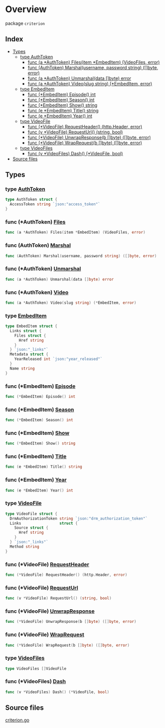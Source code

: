 # Overview

package `criterion`

## Index

- [Types](#types)
  - [type AuthToken](#type-authtoken)
    - [func (a \*AuthToken) Files(item \*EmbedItem) (VideoFiles, error)](#func-authtoken-files)
    - [func (AuthToken) Marshal(username, password string) ([]byte, error)](#func-authtoken-marshal)
    - [func (a \*AuthToken) Unmarshal(data []byte) error](#func-authtoken-unmarshal)
    - [func (a \*AuthToken) Video(slug string) (\*EmbedItem, error)](#func-authtoken-video)
  - [type EmbedItem](#type-embeditem)
    - [func (\*EmbedItem) Episode() int](#func-embeditem-episode)
    - [func (\*EmbedItem) Season() int](#func-embeditem-season)
    - [func (\*EmbedItem) Show() string](#func-embeditem-show)
    - [func (e \*EmbedItem) Title() string](#func-embeditem-title)
    - [func (e \*EmbedItem) Year() int](#func-embeditem-year)
  - [type VideoFile](#type-videofile)
    - [func (\*VideoFile) RequestHeader() (http.Header, error)](#func-videofile-requestheader)
    - [func (v \*VideoFile) RequestUrl() (string, bool)](#func-videofile-requesturl)
    - [func (\*VideoFile) UnwrapResponse(b []byte) ([]byte, error)](#func-videofile-unwrapresponse)
    - [func (\*VideoFile) WrapRequest(b []byte) ([]byte, error)](#func-videofile-wraprequest)
  - [type VideoFiles](#type-videofiles)
    - [func (v \*VideoFiles) Dash() (\*VideoFile, bool)](#func-videofiles-dash)
- [Source files](#source-files)

## Types

### type [AuthToken](./criterion.go#L38)

```go
type AuthToken struct {
  AccessToken string `json:"access_token"`
}
```

### func (\*AuthToken) [Files](./criterion.go#L14)

```go
func (a *AuthToken) Files(item *EmbedItem) (VideoFiles, error)
```

### func (AuthToken) [Marshal](./criterion.go#L46)

```go
func (AuthToken) Marshal(username, password string) ([]byte, error)
```

### func (\*AuthToken) [Unmarshal](./criterion.go#L42)

```go
func (a *AuthToken) Unmarshal(data []byte) error
```

### func (\*AuthToken) [Video](./criterion.go#L60)

```go
func (a *AuthToken) Video(slug string) (*EmbedItem, error)
```

### type [EmbedItem](./criterion.go#L108)

```go
type EmbedItem struct {
  Links struct {
    Files struct {
      Href string
    }
  } `json:"_links"`
  Metadata struct {
    YearReleased int `json:"year_released"`
  }
  Name string
}
```

### func (\*EmbedItem) [Episode](./criterion.go#L88)

```go
func (*EmbedItem) Episode() int
```

### func (\*EmbedItem) [Season](./criterion.go#L92)

```go
func (*EmbedItem) Season() int
```

### func (\*EmbedItem) [Show](./criterion.go#L96)

```go
func (*EmbedItem) Show() string
```

### func (\*EmbedItem) [Title](./criterion.go#L100)

```go
func (e *EmbedItem) Title() string
```

### func (\*EmbedItem) [Year](./criterion.go#L104)

```go
func (e *EmbedItem) Year() int
```

### type [VideoFile](./criterion.go#L126)

```go
type VideoFile struct {
  DrmAuthorizationToken string `json:"drm_authorization_token"`
  Links                 struct {
    Source struct {
      Href string
    }
  } `json:"_links"`
  Method string
}
```

### func (\*VideoFile) [RequestHeader](./criterion.go#L136)

```go
func (*VideoFile) RequestHeader() (http.Header, error)
```

### func (\*VideoFile) [RequestUrl](./criterion.go#L120)

```go
func (v *VideoFile) RequestUrl() (string, bool)
```

### func (\*VideoFile) [UnwrapResponse](./criterion.go#L140)

```go
func (*VideoFile) UnwrapResponse(b []byte) ([]byte, error)
```

### func (\*VideoFile) [WrapRequest](./criterion.go#L144)

```go
func (*VideoFile) WrapRequest(b []byte) ([]byte, error)
```

### type [VideoFiles](./criterion.go#L148)

```go
type VideoFiles []VideoFile
```

### func (\*VideoFiles) [Dash](./criterion.go#L150)

```go
func (v *VideoFiles) Dash() (*VideoFile, bool)
```

## Source files

[criterion.go](./criterion.go)
